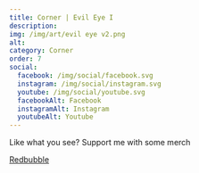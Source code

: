 ```yaml
---
title: Corner | Evil Eye I
description: 
img: /img/art/evil eye v2.png
alt: 
category: Corner
order: 7
social:
  facebook: /img/social/facebook.svg
  instagram: /img/social/instagram.svg
  youtube: /img/social/youtube.svg
  facebookAlt: Facebook
  instagramAlt: Instagram
  youtubeAlt: Youtube
---
```

Like what you see? Support me with some merch

<a href='https://www.redbubble.com/shop/ap/102591599' class="btn btn-primary store-link">
Redbubble
</a>